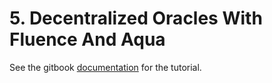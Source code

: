 # 5. Decentralized Oracles With Fluence And Aqua

See the gitbook [documentation]( https://doc.fluence.dev/docs/quick-start/5.-decentralized-oracles-with-fluence-and-aqua) for the tutorial.
